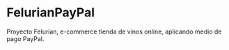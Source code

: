 # FelurianPayPal
Proyecto Felurian, e-commerce tienda de vinos online, aplicando medio de pago PayPal.
